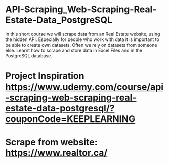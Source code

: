 # API-Scraping_Web-Scraping-Real-Estate-Data_PostgreSQL
In this short course we will scrape data from an Real Estate website, using the hidden API.  Especially for people who work with data it is important to be able to create own datasets. Often we rely on datasets from someone else. Learnt how to scrape and store data in Excel Files and in the PostgreSQL database.

# Project Inspiration https://www.udemy.com/course/api-scraping-web-scraping-real-estate-data-postgresql/?couponCode=KEEPLEARNING 

# Scrape from website: https://www.realtor.ca/
